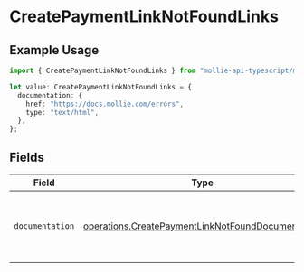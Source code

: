 # CreatePaymentLinkNotFoundLinks

## Example Usage

```typescript
import { CreatePaymentLinkNotFoundLinks } from "mollie-api-typescript/models/operations";

let value: CreatePaymentLinkNotFoundLinks = {
  documentation: {
    href: "https://docs.mollie.com/errors",
    type: "text/html",
  },
};
```

## Fields

| Field                                                                                                                  | Type                                                                                                                   | Required                                                                                                               | Description                                                                                                            |
| ---------------------------------------------------------------------------------------------------------------------- | ---------------------------------------------------------------------------------------------------------------------- | ---------------------------------------------------------------------------------------------------------------------- | ---------------------------------------------------------------------------------------------------------------------- |
| `documentation`                                                                                                        | [operations.CreatePaymentLinkNotFoundDocumentation](../../models/operations/createpaymentlinknotfounddocumentation.md) | :heavy_check_mark:                                                                                                     | The URL to the generic Mollie API error handling guide.                                                                |